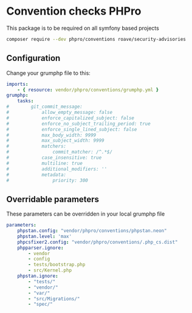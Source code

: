 # Convention checks PHPro

This package is to be required on all symfony based projects

```bash
composer require --dev phpro/conventions roave/security-advisories
```

## Configuration
Change your grumphp file to this:
```yaml
imports:
    - { resource: vendor/phpro/conventions/grumphp.yml }
grumphp:
    tasks:
#        git_commit_message:
#            allow_empty_message: false
#            enforce_capitalized_subject: false
#            enforce_no_subject_trailing_period: true
#            enforce_single_lined_subject: false
#            max_body_width: 9999
#            max_subject_width: 9999
#            matchers:
#                commit_matcher: /^.*$/
#            case_insensitive: true
#            multiline: true
#            additional_modifiers: ''
#            metadata:
#                priority: 300
```

## Overridable parameters

These parameters can be overridden in your local grumphp file

```yaml
parameters:
    phpstan.config: "vendor/phpro/conventions/phpstan.neon"
    phpstan.level: 'max'
    phpcsfixer2.config: "vendor/phpro/conventions/.php_cs.dist"
    phpparser.ignore:
        - vendor
        - config
        - tests/bootstrap.php
        - src/Kernel.php
    phpstan.ignore:
        - "tests/"
        - "vendor/"
        - "var/"
        - "src/Migrations/"
        - "spec/"
```